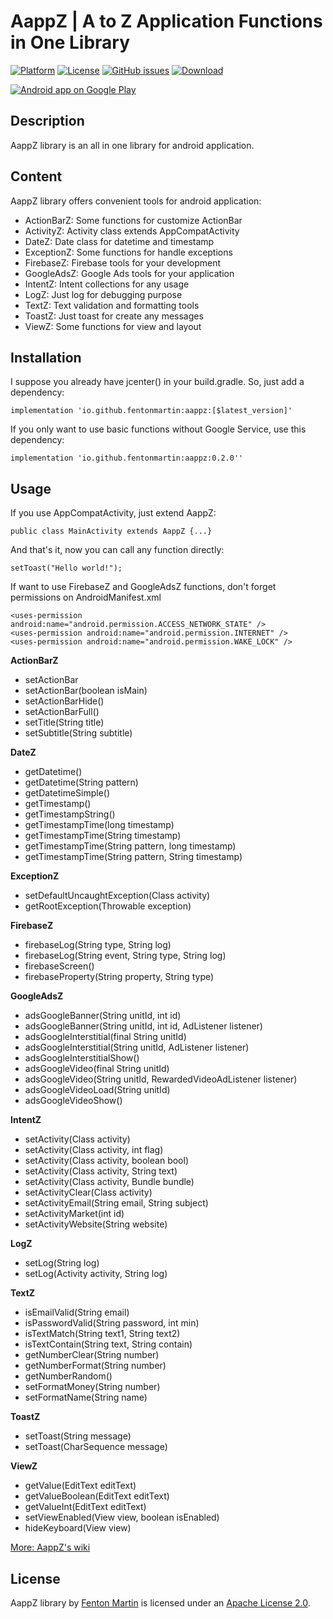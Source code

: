 # AappZ | A to Z Application Functions in One Library

[![Platform](https://img.shields.io/badge/platform-android-green.svg)](http://developer.android.com/index.html)
[![License](https://img.shields.io/badge/License-Apache%202.0-blue.svg)](https://opensource.org/licenses/Apache-2.0)
[![GitHub issues](https://img.shields.io/github/issues/fentonmartin/aappz.svg)](https://github.com/fentonmartin/aappz/issues)
[![Download](https://api.bintray.com/packages/fentonmartin/maven/AappZ/images/download.svg)](https://bintray.com/fentonmartin/maven/AappZ/_latestVersion)

<a href="https://play.google.com/store/apps/dev?id=7539335505101133203">
  <img alt="Android app on Google Play" src="https://developer.android.com/images/brand/en_app_rgb_wo_45.png" />
</a>

Description
-----
AappZ library is an all in one library for android application.

Content
-----
AappZ library offers convenient tools for android application:
* ActionBarZ: Some functions for customize ActionBar
* ActivityZ: Activity class extends AppCompatActivity
* DateZ: Date class for datetime and timestamp
* ExceptionZ: Some functions for handle exceptions
* FirebaseZ: Firebase tools for your development
* GoogleAdsZ: Google Ads tools for your application
* IntentZ: Intent collections for any usage
* LogZ: Just log for debugging purpose
* TextZ: Text validation and formatting tools
* ToastZ: Just toast for create any messages
* ViewZ: Some functions for view and layout

Installation
-----
I suppose you already have jcenter() in your build.gradle. So, just add a dependency:

```
implementation 'io.github.fentonmartin:aappz:[$latest_version]'
```
If you only want to use basic functions without Google Service, use this dependency:

```
implementation 'io.github.fentonmartin:aappz:0.2.0''
```

Usage
-----
If you use AppCompatActivity, just extend AappZ:

```
public class MainActivity extends AappZ {...}
```
And that's it, now you can call any function directly:

```
setToast("Hello world!");
```
If want to use FirebaseZ and GoogleAdsZ functions, don't forget permissions on AndroidManifest.xml
```
<uses-permission android:name="android.permission.ACCESS_NETWORK_STATE" />
<uses-permission android:name="android.permission.INTERNET" />
<uses-permission android:name="android.permission.WAKE_LOCK" />
```

**ActionBarZ**
* setActionBar
* setActionBar(boolean isMain)
* setActionBarHide()
* setActionBarFull()
* setTitle(String title)
* setSubtitle(String subtitle)

**DateZ**
* getDatetime()
* getDatetime(String pattern)
* getDatetimeSimple()
* getTimestamp()
* getTimestampString()
* getTimestampTime(long timestamp)
* getTimestampTime(String timestamp)
* getTimestampTime(String pattern, long timestamp)
* getTimestampTime(String pattern, String timestamp)

**ExceptionZ**
* setDefaultUncaughtException(Class activity)
* getRootException(Throwable exception)

**FirebaseZ**
* firebaseLog(String type, String log)
* firebaseLog(String event, String type, String log)
* firebaseScreen()
* firebaseProperty(String property, String type)

**GoogleAdsZ**
* adsGoogleBanner(String unitId, int id)
* adsGoogleBanner(String unitId, int id, AdListener listener)
* adsGoogleInterstitial(final String unitId)
* adsGoogleInterstitial(String unitId, AdListener listener)
* adsGoogleInterstitialShow()
* adsGoogleVideo(final String unitId)
* adsGoogleVideo(String unitId, RewardedVideoAdListener listener)
* adsGoogleVideoLoad(String unitId)
* adsGoogleVideoShow()

**IntentZ**
* setActivity(Class activity)
* setActivity(Class activity, int flag)
* setActivity(Class activity, boolean bool)
* setActivity(Class activity, String text)
* setActivity(Class activity, Bundle bundle)
* setActivityClear(Class activity)
* setActivityEmail(String email, String subject)
* setActivityMarket(int id)
* setActivityWebsite(String website)

**LogZ**
* setLog(String log)
* setLog(Activity activity, String log)

**TextZ**
* isEmailValid(String email)
* isPasswordValid(String password, int min)
* isTextMatch(String text1, String text2)
* isTextContain(String text, String contain)
* getNumberClear(String number)
* getNumberFormat(String number)
* getNumberRandom()
* setFormatMoney(String number)
* setFormatName(String name)

**ToastZ**
* setToast(String message)
* setToast(CharSequence message)

**ViewZ**
* getValue(EditText editText)
* getValueBoolean(EditText editText)
* getValueInt(EditText editText)
* setViewEnabled(View view, boolean isEnabled)
* hideKeyboard(View view)

[More: AappZ's wiki](https://github.com/fentonmartin/aappz/wiki)

License
-----

AappZ library by [Fenton Martin](https://www.linkedin.com/in/fentonmartin) is licensed under an [Apache License 2.0](http://www.apache.org/licenses/LICENSE-2.0).
